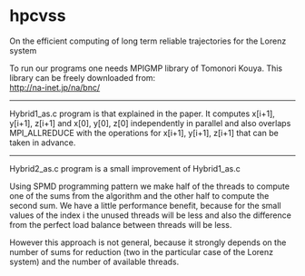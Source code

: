 # hpcvss

On the efficient computing of long term reliable trajectories
for the Lorenz system


To run our programs one needs MPIGMP library of Tomonori Kouya. This library can be freely downloaded from:   
http://na-inet.jp/na/bnc/

------------------------------------------------------------------------------
Hybrid1_as.c program is that explained in the paper. It computes x[i+1], y[i+1], z[i+1] and  x[0], y[0], z[0] independently in parallel and also overlaps MPI_ALLREDUCE with the operations for x[i+1], y[i+1], z[i+1] that can be taken in advance.


------------------------------------------------------------------------------
Hybrid2_as.c program is a small improvement of Hybrid1_as.c

Using SPMD programming pattern we make half of the threads to compute one of the sums from the algorithm and the other half to compute the second sum. We have a little performance benefit, because for the small values of the index i the unused threads will be less and also the difference from the perfect load balance between threads will be less. 

However this approach is not general, because it strongly depends
on the number of sums for reduction (two in the particular case of the Lorenz system) and the number of available threads.



